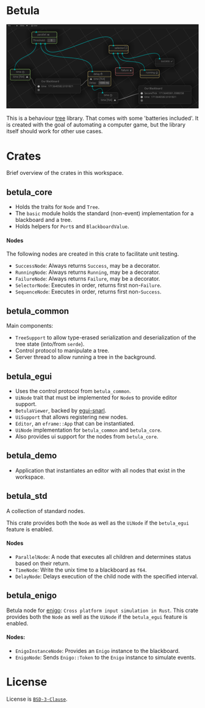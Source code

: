 # Betula

![banner](./media/second_tick_tree.png)

This is a behaviour [tree](https://en.wikipedia.org/wiki/Birch) library. That comes with some 'batteries included'.
It is created with the goal of automating a computer game, but the library itself should work for other use cases.


# Crates

Brief overview of the crates in this workspace.

## betula_core
- Holds the traits for `Node` and `Tree`.
- The `basic` module holds the standard (non-event) implementation for a blackboard and a tree.
- Holds helpers for `Port`s and `BlackboardValue`.
#### Nodes
The following nodes are created in this crate to facilitate unit testing.
  - `SuccessNode`: Always returns `Success`, may be a decorator.
  - `RunningNode`: Always returns `Running`, may be a decorator.
  - `FailureNode`: Always returns `Failure`, may be a decorator.
  - `SelectorNode`: Executes in order, returns first non-`Failure`.
  - `SequenceNode`: Executes in order, returns first non-`Success`.


## betula_common
Main components:
- `TreeSupport` to allow type-erased serialization and deserialization of the tree state (into/from `serde`).
- Control protocol to manipulate a tree.
- Server thread to allow running a tree in the background.

## betula_egui
- Uses the control protocol from `betula_common`.
- `UiNode` trait that must be implemented for `Node`s to provide editor support.
- `BetulaViewer`, backed by [egui-snarl](https://github.com/zakarumych/egui-snarl).
- `UiSupport` that allows registering new nodes.
- `Editor`, an `eframe::App` that can be instantiated.
- `UiNode` implementation for `betula_common` and `betula_core`.
- Also provides ui support for the nodes from `betula_core`.

## betula_demo
- Application that instantiates an editor with all nodes that exist in the workspace.

## betula_std
A collection of standard nodes.

This crate provides both the `Node` as well as the `UiNode` if the `betula_egui` feature is enabled.

#### Nodes
  - `ParallelNode`: A node that executes all children and determines status based on their return.
  - `TimeNode`: Write the unix time to a blackboard as `f64`.
  - `DelayNode`: Delays execution of the child node with the specified interval.

## betula_enigo
Betula node for [enigo](https://github.com/enigo-rs/enigo): `Cross platform input simulation in Rust`.
This crate provides both the `Node` as well as the `UiNode` if the `betula_egui` feature is enabled.

#### Nodes:
  - `EnigoInstanceNode`: Provides an `Enigo` instance to the blackboard.
  - `EnigoNode`: Sends `Enigo::Token` to the `Enigo` instance to simulate events. 






# License
License is [`BSD-3-Clause`](./LICENSE).
